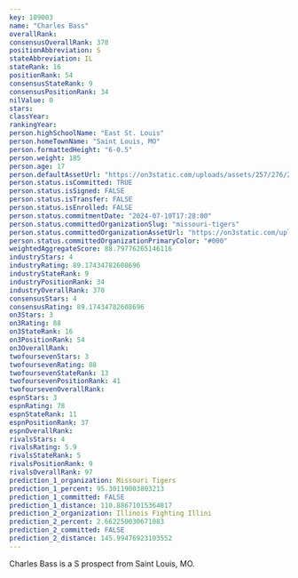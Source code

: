 ```yaml
---
key: 109003
name: "Charles Bass"
overallRank: 
consensusOverallRank: 370
positionAbbreviation: S
stateAbbreviation: IL
stateRank: 16
positionRank: 54
consensusStateRank: 9
consensusPositionRank: 34
nilValue: 0
stars: 
classYear: 
rankingYear: 
person.highSchoolName: "East St. Louis"
person.homeTownName: "Saint Louis, MO"
person.formattedHeight: "6-0.5"
person.weight: 185
person.age: 17
person.defaultAssetUrl: "https://on3static.com/uploads/assets/257/276/276257.jpg"
person.status.isCommitted: TRUE
person.status.isSigned: FALSE
person.status.isTransfer: FALSE
person.status.isEnrolled: FALSE
person.status.commitmentDate: "2024-07-10T17:28:00"
person.status.committedOrganizationSlug: "missouri-tigers"
person.status.committedOrganizationAssetUrl: "https://on3static.com/uploads/assets/52/150/150052.svg"
person.status.committedOrganizationPrimaryColor: "#000"
weightedAggregateScore: 88.79776265146116
industryStars: 4
industryRating: 89.17434782608696
industryStateRank: 9
industryPositionRank: 34
industryOverallRank: 370
consensusStars: 4
consensusRating: 89.17434782608696
on3Stars: 3
on3Rating: 88
on3StateRank: 16
on3PositionRank: 54
on3OverallRank: 
twofoursevenStars: 3
twofoursevenRating: 88
twofoursevenStateRank: 13
twofoursevenPositionRank: 41
twofoursevenOverallRank: 
espnStars: 3
espnRating: 78
espnStateRank: 11
espnPositionRank: 37
espnOverallRank: 
rivalsStars: 4
rivalsRating: 5.9
rivalsStateRank: 5
rivalsPositionRank: 9
rivalsOverallRank: 97
prediction_1_organization: Missouri Tigers
prediction_1_percent: 95.30119003803213
prediction_1_committed: FALSE
prediction_1_distance: 110.88671015364817
prediction_2_organization: Illinois Fighting Illini
prediction_2_percent: 2.662250030671083
prediction_2_committed: FALSE
prediction_2_distance: 145.99476923103552
---
```

Charles Bass is a S prospect from Saint Louis, MO.